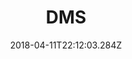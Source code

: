 ---
path: "/dms"
date: "2018-04-11T22:12:03.284Z"
title: "DMS"
tags: ["Experiment"]
thumbnail: "https://i.imgur.com/BoviwhB.gif"
cover: "dms.png"
embed: '<iframe width="100%" height="450" src="https://www.youtube.com/embed/RrmJT7v-Lfk?rel=0&amp;controls=0&amp;showinfo=0" frameborder="0" allow="autoplay; encrypted-media" allowfullscreen></iframe>'
about: "‘DMS’ which stands for Different Modular Synth, is a concept design for a synth system. The concept evolved out self interest in modular synthesis and modular design and became a magnetic module based synth system, which uses body parts terminology as an inspiration for it’s naming convention."
links: [['Documentation', 'http://itp.orfleisher.com/2016/12/14/dms-physical-computing-csound-final/']]
components: [['code', 'Arduino, cSound'], ['software', 'Node.js, cSound Node Bindings'], ['3d', 'Ultimaker 2+, Epilog Laser Cutter']]
credits: ''
press: []
excerpt: "A different modular synth system."
---